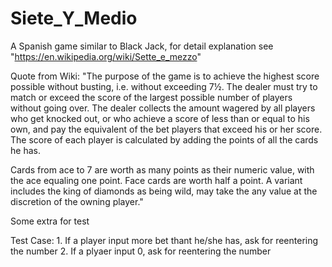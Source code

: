 # Siete_Y_Medio
A Spanish game similar to Black Jack, for detail explanation see "https://en.wikipedia.org/wiki/Sette_e_mezzo"


Quote from Wiki: 
"The purpose of the game is to achieve the highest score possible without busting, i.e. without exceeding 7½. The dealer must try to match or exceed the score of the largest possible number of players without going over. The dealer collects the amount wagered by all players who get knocked out, or who achieve a score of less than or equal to his own, and pay the equivalent of the bet players that exceed his or her score. The score of each player is calculated by adding the points of all the cards he has.

Cards from ace to 7 are worth as many points as their numeric value, with the ace equaling one point. Face cards are worth half a point. A variant includes the king of diamonds as being wild, may take the any value at the discretion of the owning player."


Some extra for test

Test Case:
	1. If a player input more bet thant he/she has, ask for reentering the number
	2. If a plyaer input 0, ask for reentering the number
